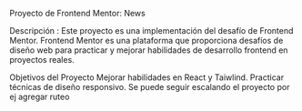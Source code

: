 Proyecto de Frontend Mentor: News


Descripción :
Este proyecto es una implementación del desafío de Frontend Mentor. Frontend Mentor es una plataforma que proporciona desafíos de diseño web para practicar y mejorar habilidades de desarrollo frontend en proyectos reales.

Objetivos del Proyecto
Mejorar habilidades en React y Taiwlind.
Practicar técnicas de diseño responsivo.
Se puede seguir escalando el proyecto por ej agregar ruteo





